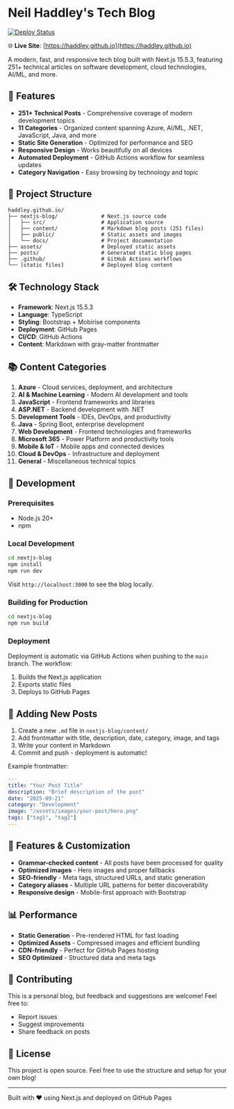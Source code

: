 # Neil Haddley's Tech Blog

[![Deploy Status](https://github.com/Haddley/haddley.github.io/workflows/Deploy%20Next.js%20Blog%20to%20GitHub%20Pages/badge.svg)](https://github.com/Haddley/haddley.github.io/actions)

🌐 **Live Site**: [https://haddley.github.io](https://haddley.github.io)

A modern, fast, and responsive tech blog built with Next.js 15.5.3, featuring 251+ technical articles on software development, cloud technologies, AI/ML, and more.

## 🚀 Features

- **251+ Technical Posts** - Comprehensive coverage of modern development topics
- **11 Categories** - Organized content spanning Azure, AI/ML, .NET, JavaScript, Java, and more
- **Static Site Generation** - Optimized for performance and SEO
- **Responsive Design** - Works beautifully on all devices
- **Automated Deployment** - GitHub Actions workflow for seamless updates
- **Category Navigation** - Easy browsing by technology and topic

## 📁 Project Structure

```
haddley.github.io/
├── nextjs-blog/              # Next.js source code
│   ├── src/                  # Application source
│   ├── content/              # Markdown blog posts (251 files)
│   ├── public/               # Static assets and images
│   └── docs/                 # Project documentation
├── assets/                   # Deployed static assets
├── posts/                    # Generated static blog pages
├── .github/                  # GitHub Actions workflows
└── [static files]            # Deployed blog content
```

## 🛠️ Technology Stack

- **Framework**: Next.js 15.5.3
- **Language**: TypeScript
- **Styling**: Bootstrap + Mobirise components
- **Deployment**: GitHub Pages
- **CI/CD**: GitHub Actions
- **Content**: Markdown with gray-matter frontmatter

## 📚 Content Categories

1. **Azure** - Cloud services, deployment, and architecture
2. **AI & Machine Learning** - Modern AI development and tools
3. **JavaScript** - Frontend frameworks and libraries
4. **ASP.NET** - Backend development with .NET
5. **Development Tools** - IDEs, DevOps, and productivity
6. **Java** - Spring Boot, enterprise development
7. **Web Development** - Frontend technologies and frameworks
8. **Microsoft 365** - Power Platform and productivity tools
9. **Mobile & IoT** - Mobile apps and connected devices
10. **Cloud & DevOps** - Infrastructure and deployment
11. **General** - Miscellaneous technical topics

## 🔧 Development

### Prerequisites
- Node.js 20+
- npm

### Local Development
```bash
cd nextjs-blog
npm install
npm run dev
```

Visit `http://localhost:3000` to see the blog locally.

### Building for Production
```bash
cd nextjs-blog
npm run build
```

### Deployment
Deployment is automatic via GitHub Actions when pushing to the `main` branch. The workflow:
1. Builds the Next.js application
2. Exports static files
3. Deploys to GitHub Pages

## 📝 Adding New Posts

1. Create a new `.md` file in `nextjs-blog/content/`
2. Add frontmatter with title, description, date, category, image, and tags
3. Write your content in Markdown
4. Commit and push - deployment is automatic!

Example frontmatter:
```yaml
---
title: "Your Post Title"
description: "Brief description of the post"
date: "2025-09-21"
category: "Development"
image: "/assets/images/your-post/hero.png"
tags: ["tag1", "tag2"]
---
```

## 🎨 Features & Customization

- **Grammar-checked content** - All posts have been processed for quality
- **Optimized images** - Hero images and proper fallbacks
- **SEO-friendly** - Meta tags, structured URLs, and static generation
- **Category aliases** - Multiple URL patterns for better discoverability
- **Responsive design** - Mobile-first approach with Bootstrap

## 📊 Performance

- **Static Generation** - Pre-rendered HTML for fast loading
- **Optimized Assets** - Compressed images and efficient bundling
- **CDN-friendly** - Perfect for GitHub Pages hosting
- **SEO Optimized** - Structured data and meta tags

## 🤝 Contributing

This is a personal blog, but feedback and suggestions are welcome! Feel free to:
- Report issues
- Suggest improvements
- Share feedback on posts

## 📄 License

This project is open source. Feel free to use the structure and setup for your own blog!

---

Built with ❤️ using Next.js and deployed on GitHub Pages